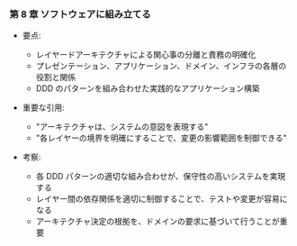 ### 第 8 章 ソフトウェアに組み立てる

- 要点:

  - レイヤードアーキテクチャによる関心事の分離と責務の明確化
  - プレゼンテーション、アプリケーション、ドメイン、インフラの各層の役割と関係
  - DDD のパターンを組み合わせた実践的なアプリケーション構築

- 重要な引用:

  - "アーキテクチャは、システムの意図を表現する"
  - "各レイヤーの境界を明確にすることで、変更の影響範囲を制御できる"

- 考察:
  - 各 DDD パターンの適切な組み合わせが、保守性の高いシステムを実現する
  - レイヤー間の依存関係を適切に制御することで、テストや変更が容易になる
  - アーキテクチャ決定の根拠を、ドメインの要求に基づいて行うことが重要
